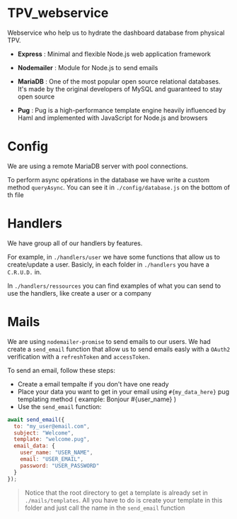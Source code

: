 # TPV_webservice

Webservice who help us to hydrate the dashboard database from physical TPV.

- **Express** : Minimal and flexible Node.js web application framework

- **Nodemailer** : Module for Node.js to send emails

- **MariaDB** : One of the most popular open source relational databases. It's made by the original developers of MySQL and guaranteed to stay open source

- **Pug** : Pug is a high-performance template engine heavily influenced by Haml and implemented with JavaScript for Node.js and browsers

# Config

We are using a remote MariaDB server with pool connections.

To perform async opérations in the database we have write a custom method `queryAsync`. You can see it in `./config/database.js` on the bottom of th file

# Handlers

We have group all of our handlers by features.

For example, in `./handlers/user` we have some functions that allow us to create/update a user. Basicly, in each folder in `./handlers` you have a `C.R.U.D.` in.

In `./handlers/ressources` you can find examples of what you can send to use the handlers, like create a user or a company

# Mails

We are using `nodemailer-promise` to send emails to our users. We had create a `send_email` function that allow us to send emails easly with a `OAuth2` verification with a `refreshToken` and `accessToken`.

To send an email, follow these steps:

- Create a email tempalte if you don't have one ready
- Place your data you want to get in your email using `#{my_data_here}` pug templating method ( example: Bonjour #{user_name} )
- Use the `send_email` function:

```javascript
await send_email({
  to: "my_user@email.com",
  subject: "Welcome",
  template: "welcome.pug",
  email_data: {
    user_name: "USER_NAME",
    email: "USER_EMAIL",
    password: "USER_PASSWORD"
  }
});
```

> Notice that the root directory to get a template is already set in `./mails/templates`.
> All you have to do is create your template in this folder and just call the name in the `send_email` function
